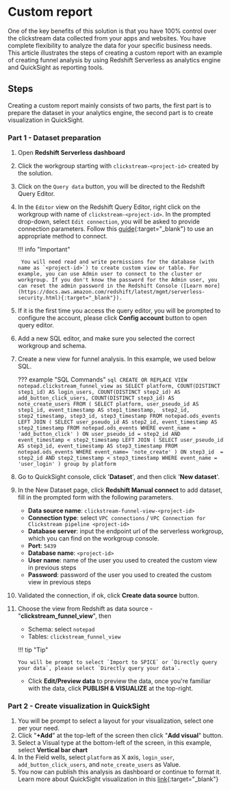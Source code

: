 # Custom report
One of the key benefits of this solution is that you have 100% control over the clickstream data collected from your apps and websites. You have complete flexibility to analyze the data for your specific business needs. 
This article illustrates the steps of creating a custom report with an example of creating funnel analysis by using Redshift Serverless as analytics engine and QuickSight as reporting tools.

## Steps 

Creating a custom report mainly consists of two parts, the first part is to prepare the dataset in your analytics engine, the second part is to create visualization in QuickSight.

### Part 1 - Dataset preparation

1. Open **Redshift Serverless dashboard**
2. Click the workgroup starting with `clickstream-<project-id>` created by the solution.
3. Click on the `Query data` button, you will be directed to the Redshift Query Editor.
4. In the `Editor` view on the Redshift Query Editor, right click on the workgroup with name of `clickstream-<project-id>`. In the prompted drop-down, select `Edit connection`, you will be asked to provide connection parameters. Follow this [guide](https://docs.aws.amazon.com/redshift/latest/mgmt/query-editor-v2-using.html){:target="_blank"} to use an appropriate method to connect.

    !!! info "Important"

        You will need read and write permissions for the database (with name as `<project-id>`) to create custom view or table. For example, you can use Admin user to connect to the cluster or workgroup. If you don't know the password for the Admin user, you can reset the admin password in the Redshift Console ([Learn more](https://docs.aws.amazon.com/redshift/latest/mgmt/serverless-security.html){:target="_blank"}). 

5. If it is the first time you access the query editor, you will be prompted to configure the account, please click **Config account** button to open query editor.
6. Add a new SQL editor, and make sure you selected the correct workgroup and schema.
7. Create a new view for funnel analysis. In this example, we used below SQL.
  
    ??? example "SQL Commands"
        ```sql
        CREATE OR REPLACE VIEW notepad.clickstream_funnel_view as
        SELECT
        platform,
        COUNT(DISTINCT step1_id) AS login_users,
        COUNT(DISTINCT step2_id) AS add_button_click_users,
        COUNT(DISTINCT step3_id) AS note_create_users
        FROM (
        SELECT
            platform,
            user_pseudo_id AS step1_id,
            event_timestamp AS step1_timestamp, 
            step2_id,
            step2_timestamp,
            step3_id,
            step3_timestamp
        FROM
            notepad.ods_events
        LEFT JOIN (
        SELECT
            user_pseudo_id AS step2_id,
            event_timestamp AS step2_timestamp
        FROM
            notepad.ods_events
        WHERE
            event_name = 'add_button_click' )
        ON
            user_pseudo_id = step2_id
            AND event_timestamp < step2_timestamp
        LEFT JOIN (
        SELECT
            user_pseudo_id AS step3_id,
            event_timestamp AS step3_timestamp
        FROM
            notepad.ods_events
        WHERE
            event_name= 'note_create' )
        ON
            step3_id  = step2_id
            AND step2_timestamp < step3_timestamp
        WHERE
        event_name = 'user_login' )
        group by
        platform
        ```

8. Go to QuickSight console, click '**Dataset**', and then click '**New dataset**'.

9. In the New Dataset page, click **Redshift Manual connect** to add dataset, fill in the prompted form with the following parameters. 
      - **Data source name**: `clickstream-funnel-view-<project-id>`
      - **Connection type**: select `VPC connections` / `VPC Connection for Clickstream pipeline <project-id>`
      - **Database server**: input the endpoint url of the serverless workgroup, which you can find on the workgroup console.
      - **Port**: `5439`
      - **Database name**: `<project-id>`
      - **User name**: name of the user you used to created the custom view in previous steps
      - **Password**: password of the user you used to created the custom view in previous steps
10. Validated the connection, if ok, click **Create data source** button.
11. Choose the view from Redshift as data source - "**clickstream_funnel_view**", then
    - Schema: select `notepad` 
    - Tables: `clickstream_funnel_view`

    !!! tip "Tip"

        You will be prompt to select `Import to SPICE` or `Directly query your data`, please select `Directly query your data`.

    - Click **Edit/Preview data** to preview the data, once you're familiar with the data, click  **PUBLISH & VISUALIZE** at the top-right.

### Part 2 - Create visualization in QuickSight
   
1. You will be prompt to select a layout for your visualization, select one per your need.
2. Click "**+Add**" at the top-left of the screen then click "**Add visual**" button.
3. Select a Visual type at the bottom-left of the screen, in this example, select **Vertical bar chart**
4. In the Field wells, select `platform` as X axis, `login_user`, `add_button_click_users`, and `note_create_users` as Value.
5. You now can publish this analysis as dashboard or continue to format it. Learn more about QuickSight visualization in this [link](https://docs.aws.amazon.com/quicksight/latest/user/working-with-visuals.html){:target="_blank"}